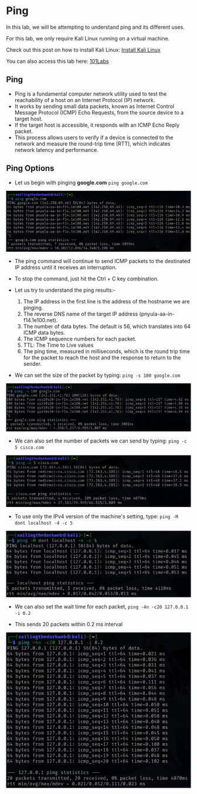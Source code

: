 # Ping

In this lab, we will be attempting to understand ping and its different uses.

For this lab, we only require Kali Linux running on a virtual machine.

Check out this post on how to install Kali Linux: <a href="https://github.com/sai-kantamuneni/Kali-Linux-Tools/tree/main/1.%20Install%20Kali">Install Kali Linux</a>

You can also access this lab here: <a href="https://www.101labs.net/comptia-security/lab-12-ping-and-its-various-uses/">101Labs</a>

## Ping
* Ping is a fundamental computer network utility used to test the reachability of a host on an Internet Protocol (IP) network.
* It works by sending small data packets, known as Internet Control Message Protocol (ICMP) Echo Requests, from the source device to a target host.
* If the target host is accessible, it responds with an ICMP Echo Reply packet.
* This process allows users to verify if a device is connected to the network and measure the round-trip time (RTT), which indicates network latency and performance.

## Ping Options
* Let us begin with pinging **google.com**
`ping google.com`

<img src="Assets/101-72.png">

* The ping command will continue to send ICMP packets to the destinated IP address until it receives an interruption.
* To stop the command, just hit the Ctrl + C key combination.
* Let us try to understand the ping results:-
  1. The IP address in the first line is the address of the hostname we are pinging.
  2. The reverse DNS name of the target IP address (pnyula-aa-in-f14.1e100.net).
  3. The number of data bytes. The default is 56, which translates into 64 ICMP data bytes.
  4. The ICMP sequence numbers for each packet.
  5. TTL: The Time to Live values
  6. The ping time, measured in milliseconds, which is the round trip time for the packet to reach the host and the response to return to the sender.

* We can set the size of the packet by typing:
`ping -s 100 google.com`

<img src="Assets/101-73.png">

* We can also set the number of packets we can send by typing:
`ping -c 5 cisco.com`

<img src="Assets/101-74.png">

* To use only the IPv4 version of the machine's setting, type:
`ping -M dont localhost -4 -c 5`

<img src="Assets/101-75.png">

* We can also set the wait time for each packet,
`ping -4n -c20 127.0.0.1 -i 0.2`

* This sends 20 packets within 0.2 ms interval

<img src="Assets/101-76.png">

